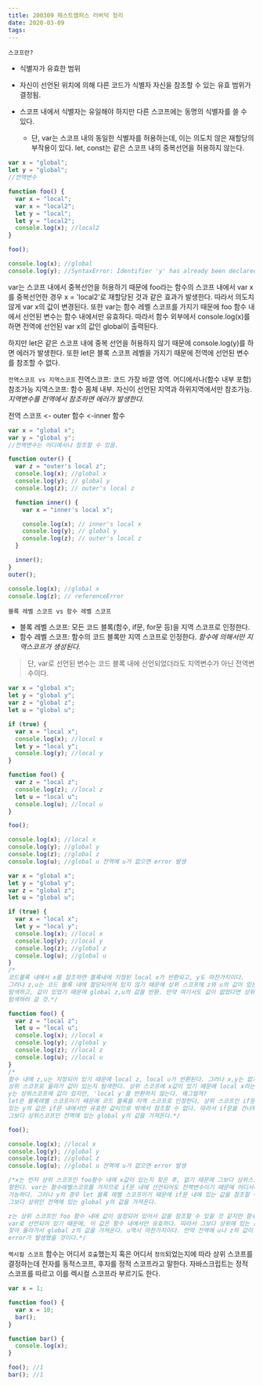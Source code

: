 ```yaml
---
title: 200309 패스트캠퍼스 러버덕 정리
date: 2020-03-09
tags:
---
```


`스코프란?`

- 식별자가 유효한 범위
- 자신이 선언된 위치에 의해 다른 코드가 식별자 자신을 참조할 수 있는 유효 범위가 결정됨.
- 스코프 내에서 식별자는 유일해야 하지만 다른 스코프에는 동명의 식별자를 쓸 수 있다.

  - 단, var는 스코프 내의 동일한 식별자를 허용하는데, 이는 의도치 않은 재할당의 부작용이 있다. let, const는 같은 스코프 내의 중복선언을 허용하지 않는다.

```javascript
var x = "global";
let y = "global";
//전역변수

function foo() {
  var x = "local";
  var x = "local2";
  let y = "local";
  let y = "local2";
  console.log(x); //local2
}

foo();

console.log(x); //global
console.log(y); //SyntaxError: Identifier 'y' has already been declared
```

var는 스코프 내에서 중복선언을 허용하기 때문에 foo라는 함수의 스코프 내에서 var x를 중복선언한 경우 x = 'local2'로 재할당된 것과 같은 효과가 발생한다. 따라서 의도치 않게 var x의 값이 변경된다. 또한 var는 함수 레벨 스코프를 가지기 때문에 foo 함수 내에서 선언된 변수는 함수 내에서만 유효하다. 따라서 함수 외부에서 console.log(x)를 하면 전역에 선언된 var x의 값인 global이 출력된다.

하지만 let은 같은 스코프 내에 중복 선언을 허용하지 않기 때문에 console.log(y)를 하면 에러가 발생한다. 또한 let은 블록 스코프 레벨을 가지기 때문에 전역에 선언된 변수를 참조할 수 없다.

`전역스코프 vs 지역스코프`
전역스코프: 코드 가장 바깥 영역. 어디에서나(함수 내부 포함) 참조가능
지역스코프: 함수 몸체 내부. 자신이 선언된 지역과 하위지역에서만 참조가능. _지역변수를 전역에서 참조하면 에러가 발생한다._

전역 스코프 <- outer 함수 <-inner 함수

```javascript
var x = "global x";
var y = "global y";
//전역변수는 어디에서나 참조할 수 있음.

function outer() {
  var z = "outer's local z";
  console.log(x); //global x
  console.log(y); // global y
  console.log(z); // outer's local z

  function inner() {
    var x = "inner's local x";

    console.log(x); // inner's local x
    console.log(y); // global y
    console.log(z); // outer's local z
  }

  inner();
}
outer();

console.log(x); //global x
console.log(z); // referenceError
```

`블록 레벨 스코프 vs 함수 레벨 스코프`

- 블록 레벨 스코프: 모든 코드 블록(함수, if문, for문 등)을 지역 스코프로 인정한다.
- 함수 레벨 스코프: 함수의 코드 블록만 지역 스코프로 인정한다. _함수에 의해서만 지역스코프가 생성된다._

> 단, var로 선언된 변수는 코드 블록 내에 선언되었더라도 지역변수가 아닌 전역변수이다.

```javascript
var x = "global x";
let y = "global y";
var z = "global z";
let u = "global u";

if (true) {
  var x = "local x";
  console.log(x); //local x
  let y = "local y";
  console.log(y); //local y
}

function foo() {
  var z = "local z";
  console.log(z); //local z
  let u = "local u";
  console.log(u); //local u
}

foo();

console.log(x); //local x
console.log(y); //global y
console.log(z); //global z
console.log(u); //global u 전역에 u가 없으면 error 발생
```

```javascript
var x = "global x";
let y = "global y";
var z = "global z";
let u = "global u";

if (true) {
  var x = "local x";
  let y = "local y";
  console.log(x); //local x
  console.log(y); //local y
  console.log(z); //global z
  console.log(u); //global u
}
/*
코드블록 내에서 x를 참조하면 블록내에 지정된 local x가 반환되고, y도 마찬가지이다.
그러나 z,u는 코드 블록 내에 할당되어져 있지 않기 때문에 상위 스코프에 z와 u의 값이 있는지
탐색하고, 값이 있었기 때문에 global z,u의 값을 반환. 만약 여기서도 값이 없었다면 상위스코프로
탐색하러 갈 것.*/

function foo() {
  var z = "local z";
  let u = "local u";
  console.log(x); //local x
  console.log(y); //global y
  console.log(z); //local z
  console.log(u); //local u
}
/*
함수 내에 z,u는 지정되어 있기 때문에 local z, local u가 반환된다. 그러나 x,y는 없기 때문에
상위 스코프로 올라가 값이 있는지 탐색한다. 상위 스코프에 x값이 있기 때문에 local x라는 값을 반환하고,
y는 상위스코프에 값이 있지만, 'local y'를 반환하지 않는다. 왜그럴까?
let은 블록레벨 스코프이기 때문에 코드 블록을 지역 스코프로 인정한다. 상위 스코프인 if문에
있는 y의 값은 if문 내에서만 유효한 값이므로 밖에서 참조할 수 없다. 따라서 if문을 건너뛰고
그보다 상위스코프인 전역에 있는 global y의 값을 가져온다.*/

foo();

console.log(x); //local x
console.log(y); //global y
console.log(z); //global z
console.log(u); //global u 전역에 u가 없으면 error 발생

/*x는 먼저 상위 스코프인 foo함수 내에 x값이 있는지 찾은 후, 없기 때문에 그보다 상위스코프인 if문 내로
향한다. var는 함수레벨스코프를 가지므로 if문 내에 선언되어도 전역변수이기 때문에 어디서나 참조
가능하다. 그러나 y의 경우 let 블록 레벨 스코프이기 때문에 if문 내에 있는 값을 참조할 수 없고,
그보다 상위인 전역에 있는 global y의 값을 가져온다.

z는 상위 스코프인 foo 함수 내에 값이 설정되어 있어서 값을 참조할 수 있을 것 같지만 함수 내에
var로 선언되어 있기 때문에, 이 값은 함수 내에서만 유효하다. 따라서 그보다 상위에 있는 값을
찾아 올라가서 global z의 값을 가져온다. u역시 마찬가지이다. 만약 전역에 u나 z의 값이 없었다면
error가 발생했을 것이다.*/
```

`렉시컬 스코프`
함수는 어디서 `호출`했는지 혹은 어디서 `정의`되었는지에 따라 상위 스코프를 결정하는데 전자를 동적스코프, 후자를 정적 스코프라고 말한다. 자바스크립트는 정적 스코프를 따르고 이를 렉시컬 스코프라 부르기도 한다.

```javascript
var x = 1;

function foo() {
  var x = 10;
  bar();
}

function bar() {
  console.log(x);
}

foo(); //1
bar(); //1
```
